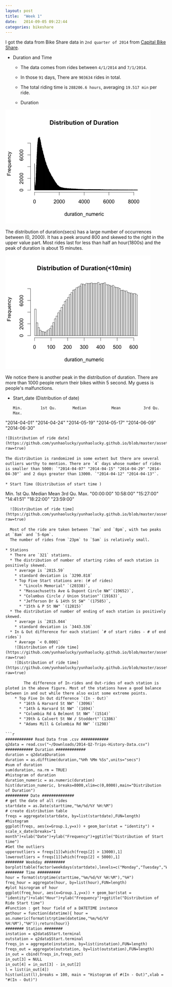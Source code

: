 ```yaml
---
layout: post
title:  "Week 1"
date:   2014-09-05 09:22:44
categories: bikeshare
---
```


I got the data from Bike Share data in `2nd quarter of 2014` from [Capital Bike Share](http://www.capitalbikeshare.com/trip-history-data).

* Duration and Time
  * The data comes from rides between `4/1/2014` and `7/1/2014`.
  * In those `91` days, There are `903634` rides in total.
  * The total riding time is `288206.6 hours`, averaging `19.517 min` per ride.


  * Duration

![Distribution of Duration](https://github.com/yunhaolucky/yunhaolucky.github.io/blob/master/assets/bikeshare/week1/distributionofduration.png?raw=true)

The distribution of duration(secs) has a large number of occurrences between (0, 2000). It has a peek around 800 and skewed to the right in the upper value part. Most rides last for less than half an hour(1800s) and the peak of duration is about 15 minutes.

![Distribution of Duration(<10 min)](https://github.com/yunhaolucky/yunhaolucky.github.io/blob/master/assets/bikeshare/week1/distributionofduration10min.png?raw=true)

We notice there is another peak in the distribution of duration. There are more than 1000 people return their bikes within 5 second. My guess is people's malfunctions.

  * Start_date (Distribution of date)

    ```
    Min.        1st Qu.       Median           Mean          3rd Qu.      Max.
"2014-04-01" "2014-04-24" "2014-05-19" "2014-05-17" "2014-06-09" "2014-06-30"
  ```
  ![Distribution of ride date](https://github.com/yunhaolucky/yunhaolucky.github.io/blob/master/assets/bikeshare/week1/distribution_of_Ride_date.png?raw=true)

  The distribution is randomized in some extent but there are several outliers worthy to mention. There are `4` days whose number of rides is smaller than 5000: `"2014-04-07" "2014-04-15" "2014-04-29" "2014-04-30"` and 2 days greater than 13000. `"2014-04-12" "2014-04-13"`.

  * Start Time (Distribution of start time )

  ```
  Min.      1st Qu.       Median      Mean    3rd Qu.     Max.
"00:00:00" 10:58:00" "15:27:00" "14:41:51" "18:22:00" "23:59:00"
```
  ![Distribution of ride time](https://github.com/yunhaolucky/yunhaolucky.github.io/blob/master/assets/bikeshare/week1/distribution_of_ride_time.png?raw=true)

  Most of the ride are taken between `7am` and `8pm`, with two peaks at `8am` and `5-6pm`.
  The number of rides from `23pm` to `5am` is relatively small.

* Stations
  * There are `321` stations.
  * The distribution of number of starting rides of each station is positively skewed.
    * average is `2815.59`
    * standard deviation is `3290.818`
    * Top Five Start stations are: (# of rides)
      * "Lincoln Memorial" `(20338)`,
      * "Massachusetts Ave & Dupont Circle NW"`(19652)`,
      * "Columbus Circle / Union Station"`(19163)`,
      * "Jefferson Dr & 14th St SW" `(17585)`,
      * "15th & P St NW" `(12815)`
  * The distribution of number of ending of each station is positively skewed.
    * average is `2815.044`
    * standard deviation is `3443.536`
  * In & Out difference for each station( `# of start rides - # of end rides`)
    * Average `< 0.0001`
    ![Distribution of ride time](https://github.com/yunhaolucky/yunhaolucky.github.io/blob/master/assets/bikeshare/week1/distribution_in_out.png?raw=true)
    ![Distribution of ride time](https://github.com/yunhaolucky/yunhaolucky.github.io/blob/master/assets/bikeshare/week1/hist_in_out.png?raw=true)

        The difference of In-rides and Out-rides of each station is ploted in the above figure. Most of the stations have a good balance between in and out while there also exist some extreme points.
    * Top Five In Out difference `(In - Out)`
      * "16th & Harvard St NW" `(3096)`
      * "14th & Harvard St NW" `(1694)`
      * "Columbia Rd & Belmont St NW" `(1514)`
      * "39th & Calvert St NW / Stoddert"`(1386)`
      * "Adams Mill & Columbia Rd NW" `(1298)`

```r
############ Read Data from .csv ############
q2data = read.csv("~/Downloads/2014-Q2-Trips-History-Data.csv")
############ Duration #############
duration = q2data$Duration
duration = as.difftime(duration,"%Hh %Mm %Ss",units="secs")
#sum of duration
sum(duration, na.rm = TRUE)
#histogram of duration
duration_numeric = as.numeric(duration)
hist(duration_numeric, breaks=8000,xlim=c(0,8000),main="Distribution of Duration")
########## Date ##############
# get the date of all rides
startdate = as.Date(starttime,"%m/%d/%Y %H:%M")
# create distribution table
freqs = aggregate(startdate, by=list(startdate),FUN=length)
#histogram
ggplot(freqs, aes(x=Group.1,y=x)) + geom_bar(stat = "identity") + scale_x_date(breaks="1 month")+xlab("Date")+ylab("Frequency")+ggtitle("Distribution of Start time")
#Get the outliers
upperoutliers = freqs[1][which(freqs[2] > 13000),1]
loweroutliers = freqs[1][which(freqs[2] < 5000),1]
######## Weekday #########
barplot(table(factor(weekdays(startdate),levels=c("Monday","Tuesday","Wednesday","Thursday","Friday","Saturday","Sunday"))))
######## Time ##########
hour = format(strptime(starttime,"%m/%d/%Y %H:%M"),"%H")
freq_hour = aggregate(hour, by=list(hour),FUN=length)
#plot hisrogram of hour
ggplot(freq_hour, aes(x=Group.1,y=x)) + geom_bar(stat = "identity")+xlab("Hour")+ylab("Frequency")+ggtitle("Distribution of Ride Start time")
#Function : get hour field of a DATETIME instance
gethour = function(datetime){ hour = as.numeric(format(strptime(datetime,"%m/%d/%Y %H:%M"),"%H"));return(hour)}
######## Station ########
instation = q2data$Start.terminal
outstation = q2data$Start.terminal
freqs_in = aggregate(instation, by=list(instation),FUN=length)
freqs_out = aggregate(outstation, by=list(outstation),FUN=length)
in_out = cbind(freqs_in,freqs_out)
in_out[3] = NULL
in_out[4] = in_out[3] - in_out[2]
l = list(in_out[4])
hist(unlist(l),breaks = 100, main = "Histogram of #(In - Out)",xlab = "#(In - Out)")
```
